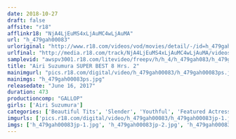 ```yaml
---
date: 2018-10-27
draft: false
affsite: "r18"
afflinkr18: "NjA4LjEuMS4xLjAuMC4wLjAuMA"
url: "h_479gah00083"
urloriginal: "http://www.r18.com/videos/vod/movies/detail/-/id=h_479gah00083"
urlfinal: "http://media.r18.com/track/NjA4LjEuMS4xLjAuMC4wLjAuMA/videos/vod/movies/detail/-/id=h_479gah00083"
samplevid: "awspv3001.r18.com/litevideo/freepv/h/h_4/h_479gah083/h_479gah083_dmb_w.mp4"
title: "Airi Suzumura SUPER BEST 8 Hrs. 2"
mainimgurl: "pics.r18.com/digital/video/h_479gah00083/h_479gah00083ps.jpg"
mainimgs: "h_479gah00083ps.jpg"
releasedate: "June 16, 2017"
duration: 473
productioncomp: "GALLOP"
girls: ['Airi Suzumura']
categories: ['Beautiful Tits', 'Slender', 'Youthful', 'Featured Actress', 'Over 4 Hours', 'Hi-Def', 'Actress Best Compilation']
imgurls: ['pics.r18.com/digital/video/h_479gah00083/h_479gah00083jp-1.jpg', 'pics.r18.com/digital/video/h_479gah00083/h_479gah00083jp-2.jpg', 'pics.r18.com/digital/video/h_479gah00083/h_479gah00083jp-3.jpg', 'pics.r18.com/digital/video/h_479gah00083/h_479gah00083jp-4.jpg', 'pics.r18.com/digital/video/h_479gah00083/h_479gah00083jp-5.jpg', 'pics.r18.com/digital/video/h_479gah00083/h_479gah00083jp-6.jpg', 'pics.r18.com/digital/video/h_479gah00083/h_479gah00083jp-7.jpg', 'pics.r18.com/digital/video/h_479gah00083/h_479gah00083jp-8.jpg', 'pics.r18.com/digital/video/h_479gah00083/h_479gah00083jp-9.jpg', 'pics.r18.com/digital/video/h_479gah00083/h_479gah00083jp-10.jpg', 'pics.r18.com/digital/video/h_479gah00083/h_479gah00083jp-11.jpg', 'pics.r18.com/digital/video/h_479gah00083/h_479gah00083jp-12.jpg', 'pics.r18.com/digital/video/h_479gah00083/h_479gah00083jp-13.jpg', 'pics.r18.com/digital/video/h_479gah00083/h_479gah00083jp-14.jpg', 'pics.r18.com/digital/video/h_479gah00083/h_479gah00083jp-15.jpg', 'pics.r18.com/digital/video/h_479gah00083/h_479gah00083jp-16.jpg', 'pics.r18.com/digital/video/h_479gah00083/h_479gah00083jp-17.jpg', 'pics.r18.com/digital/video/h_479gah00083/h_479gah00083jp-18.jpg', 'pics.r18.com/digital/video/h_479gah00083/h_479gah00083jp-19.jpg', 'pics.r18.com/digital/video/h_479gah00083/h_479gah00083jp-20.jpg']
imgs: ['h_479gah00083jp-1.jpg', 'h_479gah00083jp-2.jpg', 'h_479gah00083jp-3.jpg', 'h_479gah00083jp-4.jpg', 'h_479gah00083jp-5.jpg', 'h_479gah00083jp-6.jpg', 'h_479gah00083jp-7.jpg', 'h_479gah00083jp-8.jpg', 'h_479gah00083jp-9.jpg', 'h_479gah00083jp-10.jpg', 'h_479gah00083jp-11.jpg', 'h_479gah00083jp-12.jpg', 'h_479gah00083jp-13.jpg', 'h_479gah00083jp-14.jpg', 'h_479gah00083jp-15.jpg', 'h_479gah00083jp-16.jpg', 'h_479gah00083jp-17.jpg', 'h_479gah00083jp-18.jpg', 'h_479gah00083jp-19.jpg', 'h_479gah00083jp-20.jpg']
---
```

